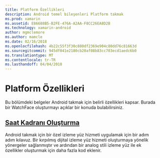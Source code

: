 ```yaml
---
title: Platform Özellikleri
description: Android temel bileşenleri Platform takmak
ms.prod: xamarin
ms.assetid: E86688B5-B2FE-476A-A2AA-F8CC26EA8D2B
ms.technology: xamarin-android
author: mgmclemore
ms.author: mamcle
ms.date: 02/16/2018
ms.openlocfilehash: 4b22c55f3f30c880df2369e904c80dd76c81663d
ms.sourcegitcommit: 945df041e2180cb20af08b83cc703ecd1aedc6b0
ms.translationtype: MT
ms.contentlocale: tr-TR
ms.lasthandoff: 04/04/2018
---
```

# <a name="platform-features"></a>Platform Özellikleri

Bu bölümdeki belgeler Android takmak için belirli özellikleri kapsar. Burada bir WatchFace oluşturmayı açıklar bir konuda bulabilirsiniz.
 
##  <a name="creating-a-watch-faceandroidwearplatformcreating-a-watchfacemd"></a>[Saat Kadranı Oluşturma](~/android/wear/platform/creating-a-watchface.md)

Android takmak için bir özel izleme yüz hizmeti uygulamak için bir adım adım kılavuz. Bir kırpılmış dijital izleme yüz hizmeti oluşturmaya yönelik yönergeler sağlanmıştır ve ardından bir analog stili izleme yüz ile ek özellikler oluşturmak için daha fazla kod eklenir.

